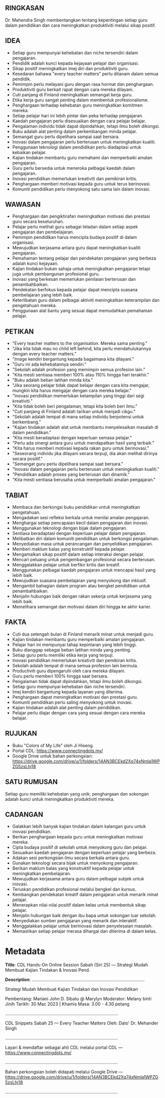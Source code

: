 ## RINGKASAN
Dr. Mahendra Singh membentangkan tentang kepentingan setiap guru dalam pendidikan dan cara meningkatkan produktiviti melalui sikap positif.

## IDEA
- Setiap guru mempunyai kehebatan dan niche tersendiri dalam pengajaran.
- Pendidik adalah kunci kepada kejayaan pelajar dan organisasi.
- Sikap positif meningkatkan imej diri dan produktiviti guru.
- Kesedaran bahawa "every teacher matters" perlu ditanam dalam semua pendidik.
- Pemimpin perlu melayani guru dengan rasa hormat dan penghargaan.
- Produktiviti guru berkait rapat dengan cara mereka dilayani.
- Cuti panjang di Finland meningkatkan semangat kerja guru.
- Etika kerja guru sangat penting dalam membentuk profesionalisme.
- Penghargaan terhadap kehebatan guru meningkatkan komitmen mereka.
- Setiap pelajar hari ini lebih pintar dan peka terhadap pengajaran.
- Kaedah pengajaran perlu disesuaikan dengan cara pelajar belajar.
- Pengalaman individu tidak dapat dipindahkan, tetapi ilmu boleh dikongsi.
- Buku adalah alat penting dalam perkembangan minda pelajar.
- Semangat guru perlu dipelihara sampai saat bersara.
- Inovasi dalam pengajaran perlu berterusan untuk meningkatkan kualiti.
- Penggunaan teknologi dalam pendidikan perlu diadaptasi untuk kebaikan pelajar.
- Kajian tindakan membantu guru memahami dan memperbaiki amalan pengajaran.
- Guru perlu bersedia untuk meneroka pelbagai kaedah dalam pengajaran.
- Inovasi pendidikan memerlukan kreativiti dan pemikiran kritis.
- Penghargaan memberi motivasi kepada guru untuk terus berinovasi.
- Komuniti pendidikan perlu menyokong satu sama lain dalam inovasi.

## WAWASAN
- Penghargaan dan pengiktirafan meningkatkan motivasi dan prestasi guru secara keseluruhan.
- Pelajar perlu melihat guru sebagai teladan dalam setiap aspek pengajaran dan pembelajaran.
- Pemimpin pendidikan harus mencipta budaya positif di dalam organisasi.
- Mewujudkan kerjasama antara guru dapat meningkatkan kualiti pengajaran.
- Pemahaman tentang pelajar dan pendekatan pengajaran yang berbeza adalah kunci kejayaan.
- Kajian tindakan bukan sahaja untuk meningkatkan pengajaran tetapi juga untuk pembangunan profesional guru.
- Inovasi yang berkesan memerlukan penilaian berterusan dan penambahbaikan.
- Pendekatan berfokus kepada pelajar dapat mencipta suasana pembelajaran yang lebih baik.
- Keterlibatan guru dalam pelbagai aktiviti meningkatkan keterampilan dan pengetahuan mereka.
- Penggunaan alat bantu yang sesuai dapat memudahkan pemahaman pelajar.

## PETIKAN
- "Every teacher matters to the organisation. Mereka sama penting."
- "Jika kita tidak mau no child left behind, kita perlu mendahulukannya dengan every teacher matters."
- "Image kendiri bergantung kepada bagaimana kita dilayani."
- "Guru ini ada kehebatannya sendiri."
- "Sekolah adalah profesion yang memimpin semua profesion lain."
- "Kita mesti sentiasa memberi 100% atau 110% hingga hari terakhir."
- "Buku adalah beban latihan minda kita."
- "Jika seorang pelajar tidak dapat belajar dengan cara kita mengajar, mungkin kita harus mengajar dengan cara mereka belajar."
- "Inovasi pendidikan memerlukan ketampilan yang tinggi dari segi kreativiti."
- "Kita tidak boleh beri pengalaman, tetapi kita boleh beri ilmu."
- "Cuti panjang di Finland adalah tarikan untuk menjadi cikgu."
- "Sekolah adalah tempat di mana setiap individu berpotensi untuk berkembang."
- "Kajian tindakan adalah alat untuk membantu menyelesaikan masalah di dalam pendidikan."
- "Kita mesti beradaptasi dengan keperluan semasa pelajar."
- "Perlu ada sinergi antara guru untuk mendapatkan hasil yang terbaik."
- "Kita harus memberi motivasi kepada rakan guru untuk berinovasi."
- "Seseorang individu jika dilayani secara terpuji, dia akan melihat dirinya secara positif."
- "Semangat guru perlu dipelihara sampai saat bersara."
- "Inovasi dalam pengajaran perlu berterusan untuk meningkatkan kualiti."
- "Pendidikan adalah proses yang berterusan dan dinamik."
- "Kita mesti sentiasa berusaha untuk memperbaiki amalan pengajaran."

## TABIAT
- Membaca dan berkongsi buku pendidikan untuk meningkatkan pengetahuan.
- Mengadakan sesi refleksi berkala untuk menilai amalan pengajaran.
- Menghargai setiap pencapaian kecil dalam pengajaran dan inovasi.
- Menggunakan teknologi dengan bijak dalam pengajaran.
- Sentiasa beradaptasi dengan keperluan pelajar dalam pengajaran.
- Melibatkan diri dalam komuniti pendidikan untuk berkongsi pengalaman.
- Menyediakan masa untuk perancangan dan penyelidikan pengajaran.
- Memberi maklum balas yang konstruktif kepada pelajar.
- Mengamalkan sikap positif dalam setiap interaksi dengan pelajar.
- Mencari peluang untuk pengembangan profesional secara berterusan.
- Menggalakkan pelajar untuk berfikir kritis dan kreatif.
- Menggunakan pelbagai kaedah pengajaran untuk mencapai hasil yang lebih baik.
- Mewujudkan suasana pembelajaran yang menyokong dan inklusif.
- Mengambil bahagian dalam program atau bengkel pendidikan untuk penambahbaikan.
- Menjalin hubungan baik dengan rakan sekerja untuk kerjasama yang lebih baik.
- Memelihara semangat dan motivasi dalam diri hingga ke akhir karier.

## FAKTA
- Cuti dua setengah bulan di Finland menarik minat untuk menjadi guru.
- Kajian tindakan membantu guru memperbaiki amalan pengajaran.
- Pelajar hari ini mempunyai tahap kepintaran yang lebih tinggi.
- Buku dianggap sebagai beban latihan minda yang penting.
- Setiap guru perlu memiliki etika kerja yang terpuji.
- Inovasi pendidikan memerlukan kreativiti dan pemikiran kritis.
- Sekolah adalah tempat di mana semua profesion lain bermula.
- Productiviti guru dipengaruhi oleh cara mereka dilayani.
- Guru perlu memberi 100% hingga saat bersara.
- Pengalaman tidak dapat dipindahkan, tetapi ilmu boleh dikongsi.
- Setiap guru mempunyai kehebatan dan niche tersendiri.
- Imej kendiri bergantung kepada layanan yang diterima.
- Penghargaan dapat meningkatkan motivasi dan prestasi guru.
- Komuniti pendidikan perlu saling menyokong untuk inovasi.
- Kajian tindakan adalah alat penting dalam pendidikan.
- Pelajar perlu diajar dengan cara yang sesuai dengan cara mereka belajar.

## RUJUKAN
- Buku "Colors of My Life" oleh Ji Hiseng.
- Portal CDL: https://www.connectingdots.my/
- Google Drive untuk bahan perkongsian: https://drive.google.com/drive/u/1/folders/14AN3BCEkd2Xq74xNmla1WPZG5zsLhj18

## SATU RUMUSAN
Setiap guru memiliki kehebatan yang unik; penghargaan dan sokongan adalah kunci untuk meningkatkan produktiviti mereka.

## CADANGAN
- Galakkan lebih banyak kajian tindakan dalam kalangan guru untuk inovasi pendidikan.
- Berikan penghargaan kepada guru untuk meningkatkan motivasi mereka.
- Cipta budaya positif di sekolah untuk menyokong guru dan pelajar.
- Sesuaikan kaedah pengajaran dengan keperluan pelajar yang berbeza.
- Adakan sesi perkongsian ilmu secara berkala antara guru.
- Gunakan teknologi secara bijak untuk menyokong pengajaran.
- Berikan maklum balas yang konstruktif kepada pelajar untuk meningkatkan pembelajaran.
- Mewujudkan kerjasama antara guru dalam pelbagai subjek untuk inovasi.
- Teruskan pendidikan profesional melalui bengkel dan kursus.
- Kembangkan pendekatan kreatif dalam pengajaran untuk menarik minat pelajar.
- Menerapkan nilai-nilai positif dalam kelas untuk membentuk sikap pelajar.
- Menjalin hubungan baik dengan ibu bapa untuk sokongan luar sekolah.
- Menyediakan sumber pengajaran yang menarik dan interaktif.
- Menggalakkan pelajar untuk berinovasi dalam penyelesaian masalah.
- Memastikan setiap pelajar merasa dihargai dan diterima di dalam kelas.

# Metadata
**Title**: CDL Hands-On Online Session Sabah (Siri 25) — Strategi Mudah Membuat Kajian Tindakan & Inovasi Pend.

**Description**: ...........................................................................................

Strategi Mudah Membuat Kajian Tindakan dan Inovasi Pendidikan

Pembentang: Mariani John D. Sibatu @ Marylyn
Moderator: Melany binti Jinih
Tarikh: 30 Mac 2023   |   Khamis
Masa: 3.00 - 4.30 petang

...........................................................................................

CDL Snippets Sabah 25 — Every Teacher Matters
Oleh: Dato' Dr. Mehander Singh

...........................................................................................

Layari & mendaftar sebagai ahli CDL melalui portal CDL — https://www.connectingdots.my/

...........................................................................................

Bahan perkongsian boleh didapati melalui Google Drive — https://drive.google.com/drive/u/1/folders/14AN3BCEkd2Xq74xNmla1WPZG5zsLhj18

...........................................................................................